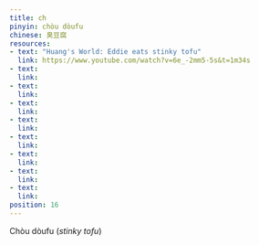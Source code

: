 ```yaml
---
title: ch
pinyin: chòu dòufu
chinese: 臭豆腐
resources: 
- text: "Huang's World: Eddie eats stinky tofu"
  link: https://www.youtube.com/watch?v=6e_-2mm5-5s&t=1m34s
- text: 
  link: 
- text: 
  link: 
- text: 
  link: 
- text: 
  link: 
- text: 
  link: 
- text: 
  link: 
- text: 
  link: 
- text: 
  link: 
position: 16
---
```


Chòu dòufu (*stinky tofu*)

<!--



-->